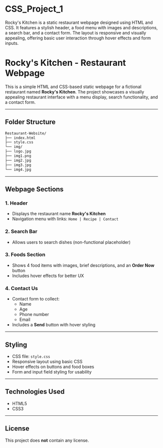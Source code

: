 # CSS_Project_1
Rocky's Kitchen is a static restaurant webpage designed using HTML and CSS. It features a stylish header, a food menu with images and descriptions, a search bar, and a contact form. The layout is responsive and visually appealing, offering basic user interaction through hover effects and form inputs.
# Rocky's Kitchen - Restaurant Webpage

This is a simple HTML and CSS-based static webpage for a fictional restaurant named **Rocky's Kitchen**. The project showcases a visually appealing restaurant interface with a menu display, search functionality, and a contact form.

---

## Folder Structure

```bash
Restaurant-Website/
├── index.html
├── style.css
└── img/
├── logo.jpg
├── img1.png
├── img2.jpg
├── img3.jpg
└── img4.jpg
```

---

## Webpage Sections

### 1. **Header**
- Displays the restaurant name **Rocky's Kitchen**
- Navigation menu with links: `Home | Recipe | Contact`

### 2. **Search Bar**
- Allows users to search dishes (non-functional placeholder)

### 3. **Foods Section**
- Shows 4 food items with images, brief descriptions, and an **Order Now** button
- Includes hover effects for better UX

### 4. **Contact Us**
- Contact form to collect:
  - Name
  - Age
  - Phone number
  - Email
- Includes a **Send** button with hover styling

---

## Styling

- CSS file: `style.css`
- Responsive layout using basic CSS
- Hover effects on buttons and food boxes
- Form and input field styling for usability

---

## Technologies Used

- HTML5
- CSS3

---

## License

This project does **not** contain any license.

